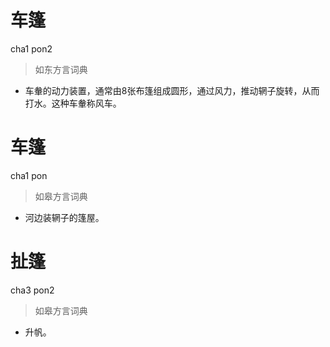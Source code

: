# 车篷
cha1 pon2
> 如东方言词典
- 车軬的动力装置，通常由8张布篷组成圆形，通过风力，推动辋子旋转，从而打水。这种车軬称风车。

# 车篷
cha1 pon
> 如皋方言词典
- 河边装辋子的篷屋。

# 扯篷
cha3 pon2
> 如皋方言词典
- 升帆。
